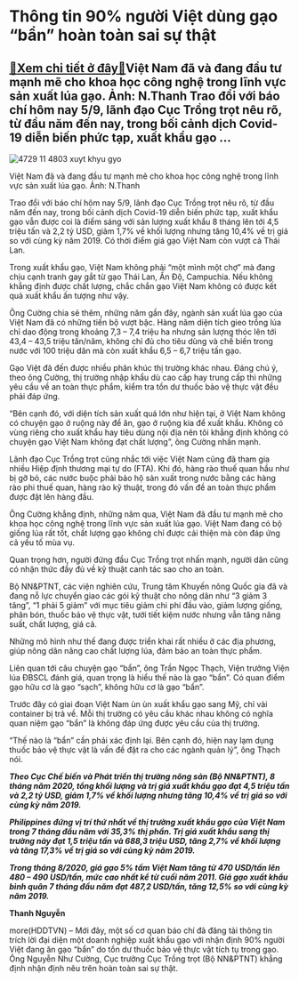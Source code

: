 Thông tin 90% người Việt dùng gạo “bẩn” hoàn toàn sai sự thật
=============================================================

[:gift:Xem chi tiết ở đây:gift:](https://hddtvn.com/thong-tin-90-nguoi-viet-dung-gao-ban-hoan-toan-sai-su-that/)Việt Nam đã và đang đầu tư mạnh mẽ cho khoa học công nghệ trong lĩnh vực sản xuất lúa gạo. Ảnh: N.Thanh Trao đổi với báo chí hôm nay 5/9, lãnh đạo Cục Trồng trọt nêu rõ, từ đầu năm đến nay, trong bối cảnh dịch Covid-19 diễn biến phức tạp, xuất khẩu gạo …
--------------------------------------------------------------------------------------------------------------------------------------------------------------------------------------------------------------------------------------------------------------





![4729 11 4803 xuyt khyu gyo](https://haiquanonline.com.vn/stores/news_dataimages/hoannm/082020/13/17/in_article/4729_11-4803_xuYt_khYu_gYo.jpg?rt=20200905212638 "Gạo Việt còn nhiều cơ hội để gia tăng xuất khẩu vào thị trường EU. 	Ảnh: N.Thanh")


Việt Nam đã và đang đầu tư mạnh mẽ cho khoa học công nghệ trong lĩnh vực sản xuất lúa gạo. Ảnh: N.Thanh



Trao đổi với báo chí hôm nay 5/9, lãnh đạo Cục Trồng trọt nêu rõ, từ đầu năm đến nay, trong bối cảnh dịch Covid-19 diễn biến phức tạp, xuất khẩu gạo vẫn được coi là điểm sáng với sản lượng xuất khẩu 8 tháng lên tới 4,5 triệu tấn và 2,2 tỷ USD, giảm 1,7% về khối lượng nhưng tăng 10,4% về trị giá so với cùng kỳ năm 2019. Có thời điểm giá gạo Việt Nam còn vượt cả Thái Lan.


Trong xuất khẩu gạo, Việt Nam không phải “một mình một chợ” mà đang chịu cạnh tranh gay gắt từ gạo Thái Lan, Ấn Độ, Campuchia. Nếu không khẳng định được chất lượng, chắc chắn gạo Việt Nam không có được kết quả xuất khẩu ấn tượng như vậy.


Ông Cường chia sẻ thêm, những năm gần đây, ngành sản xuất lúa gạo của Việt Nam đã có những tiến bộ vượt bậc. Hàng năm diện tích gieo trồng lúa chỉ dao động trong khoảng 7,3 – 7,4 triệu ha nhưng sản lượng thóc lên tới 43,4 – 43,5 triệu tấn/năm, không chỉ đủ cho tiêu dùng và chế biến trong nước với 100 triệu dân mà còn xuất khẩu 6,5 – 6,7 triệu tấn gạo.


Gạo Việt đã đến được nhiều phân khúc thị trường khác nhau. Đáng chú ý, theo ông Cường, thị trường nhập khẩu dù cao cấp hay trung cấp thì những yêu cầu về an toàn thực phẩm, kiểm tra tồn dư thuốc bảo vệ thực vật đều phải đáp ứng.


“Bên cạnh đó, với diện tích sản xuất quá lớn như hiện tại, ở Việt Nam không có chuyện gạo ở ruộng này để ăn, gạo ở ruộng kia để xuất khẩu. Không có vùng riêng cho xuất khẩu hay tiêu dùng nội địa nên tôi khẳng định không có chuyện gạo Việt Nam không đạt chất lượng”, ông Cường nhấn mạnh.


Lãnh đạo Cục Trồng trọt cũng nhắc tới việc Việt Nam cũng đã tham gia nhiều Hiệp định thương mại tự do (FTA). Khi đó, hàng rào thuế quan hầu như bị gỡ bỏ, các nước buộc phải bảo hộ sản xuất trong nước bằng các hàng rào phi thuế quan, hàng rào kỹ thuật, trong đó vấn đề an toàn thực phẩm được đặt lên hàng đầu.


Ông Cường khẳng định, những năm qua, Việt Nam đã đầu tư mạnh mẽ cho khoa học công nghệ trong lĩnh vực sản xuất lúa gạo. Việt Nam đang có bộ giống lúa rất tốt, chất lượng gạo không chỉ được cải thiện mà còn đáp ứng cả yếu tố mùa vụ.


Quan trọng hơn, người đứng đầu Cục Trồng trọt nhấn mạnh, người dân cũng có nhận thức đầy đủ về kỹ thuật canh tác sao cho an toàn.


Bộ NN&PTNT, các viện nghiên cứu, Trung tâm Khuyến nông Quốc gia đã và đang nỗ lực chuyển giao các gói kỹ thuật cho nông dân như “3 giảm 3 tăng”, “1 phải 5 giảm” với mục tiêu giảm chi phí đầu vào, giảm lượng giống, phân bón, thuốc bảo vệ thực vật, tưới tiết kiệm nước nhưng vẫn tăng năng suất, chất lượng, giá cả.


Những mô hình như thế đang được triển khai rất nhiều ở các địa phương, giúp nông dân nâng cao chất lượng lúa, đảm bảo an toàn thực phẩm.


Liên quan tới câu chuyện gạo “bẩn”, ông Trần Ngọc Thạch, Viện trưởng Viện lúa ĐBSCL đánh giá, quan trọng là hiểu thế nào là gạo “bẩn”. Có quan điểm gạo hữu cơ là gạo “sạch”, không hữu cơ là gạo “bẩn”.


Trước đây có giai đoạn Việt Nam ùn ùn xuất khẩu gạo sang Mỹ, chỉ vài container bị trả về. Mỗi thị trường có yêu cầu khác nhau không có nghĩa quan niệm gạo “bẩn” là không đáp ứng được yêu cầu của thị trường.


“Thế nào là “bẩn” cần phải xác định lại. Bên cạnh đó, hiện nay lạm dụng thuốc bảo vệ thực vật là vấn đề đặt ra cho các ngành quản lý”, ông Thạch nói.






***Theo Cục Chế biến và Phát triển thị trường nông sản (Bộ NN&PTNT), 8 tháng năm 2020, tổng khối lượng và trị giá xuất khẩu gạo đạt 4,5 triệu tấn và 2,2 tỷ USD, giảm 1,7% về khối lượng nhưng tăng 10,4% về trị giá so với cùng kỳ năm 2019.***


***Philippines đứng vị trí thứ nhất về thị trường xuất khẩu gạo của Việt Nam trong 7 tháng đầu năm với 35,3% thị phần. Trị giá xuất khẩu sang thị trường này đạt 1,5 triệu tấn và 688,3 triệu USD, tăng 2,7% về khối lượng và tăng 17,3% về trị giá so với cùng kỳ năm 2019.***


***Trong tháng 8/2020, giá gạo 5% tấm Việt Nam tăng từ 470 USD/tấn lên 480 – 490 USD/tấn, mức cao nhất kể từ cuối năm 2011. Giá gạo xuất khẩu bình quân 7 tháng đầu năm đạt 487,2 USD/tấn, tăng 12,5% so với cùng kỳ năm 2019.***







**Thanh Nguyễn**



more(HDDTVN) – Mới đây, một số cơ quan báo chí đã đăng tải thông tin trích lời đại diện một doanh nghiệp xuất khẩu gạo với nhận định 90% người Việt đang ăn gạo “bẩn” do tồn dư thuốc bảo vệ thực vật tích tụ trong gạo. Ông Nguyễn Như Cường, Cục trưởng Cục Trồng trọt (Bộ NN&PTNT) khẳng định nhận định nêu trên hoàn toàn sai sự thật.

